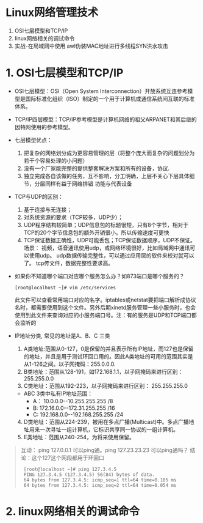 # Linux网络管理技术
1. OSI七层模型和TCP/IP
2. linux网络相关的调试命令
3. 实战-在局域网中使用 awl伪装MAC地址进行多线程SYN洪水攻击

# 1. OSI七层模型和TCP/IP
- OSI七层模型：OSI（Open System Interconnection）开放系统互连参考模型是国际标准化组织（ISO）制定的一个用于计算机或通信系统间互联的标准体系。
- TCP/IP四层模型：TCP/IP参考模型是计算机网络的祖父ARPANET和其后继的因特网使用的参考模型。
- 七层模型优点：
  1. 把复杂的网络划分成为更容易管理的层（将整个庞大而复杂的问题划分为若干个容易处理的小问题）
  2. 没有一个厂家能完整的提供整套解决方案和所有的设备，协议. 
  3. 独立完成各自该做的任务，互不影响，分工明确，上层不关心下层具体细节，分层同样有益于网络排错
  功能与代表设备
- TCP与UDP的区别：
  1. 基于连接与无连接；
  2. 对系统资源的要求（TCP较多，UDP少）；
  3. UDP程序结构较简单；UDP信息包的标题很短，只有8个字节，相对于TCP的20个字节信息包的额外开销很小。所以传输速度可更快
  4. TCP保证数据正确性，UDP可能丢包；TCP保证数据顺序，UDP不保证。
  场景： 视频，语音通讯使用udp，或网络环境很好，比如局域网中通讯可以使用udp。  udp数据传输完整性，可以通过应用层的软件来校对就可以了。
  tcp传文件，数据完整性要求高。
- 如果你不知道哪个端口对应哪个服务怎么办？如873端口是哪个服务的？
  ```
  [root@localhost ~]# vim /etc/services 
  ```
  此文件可以查看常用端口对应的名字。iptables或netstat要把端口解析成协议名时，都需要使用到这个文件。另外后期xinetd服务管理一些小服务时，也会使用到此文件来查询对应的小服务端口号。注：有的服务是UDP和TCP端口都会监听的
  
- IP地址分类, 常见的地址是A、B、C 三类
  1. A类地址:范围从0-127，0是保留的并且表示所有IP地址，而127也是保留的地址，并且是用于测试环回口用的。因此A类地址的可用的范围其实是从1-126之间。以子网掩码：255.0.0.0.
  2. B类地址：范围从128-191，如172.168.1.1，以子网掩码来进行区别：255.255.0.0
  3. C类地址：范围从192-223，以子网掩码来进行区别： 255.255.255.0
    - ABC 3类中私有IP地址范围：
      - A： 10.0.0.0--10.255.255.255  /8
      - B:  172.16.0.0--172.31.255.255  /16
      - C:  192.168.0.0--192.168.255.255  /24
  4. D类地址：范围从224-239，被用在多点广播(Multicast)中。多点广播地址用来一次寻址一组计算机，它标识共享同一协议的一组计算机。
  5. E类地址：范围从240-254，为将来使用保留。 

> 互动： ping 127.0.0.1 可以ping通。ping 127.23.23.23 可以ping通吗？
> 结论：这个127这个网段都用于环回口
> ```
>  [root@localhost ~]# ping 127.3.4.5
>  PING 127.3.4.5 (127.3.4.5) 56(84) bytes of data.
>  64 bytes from 127.3.4.5: icmp_seq=1 ttl=64 time=0.105 ms
>  64 bytes from 127.3.4.5: icmp_seq=2 ttl=64 time=0.054 ms
>  ```

# 2. linux网络相关的调试命令
